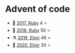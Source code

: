 # Advent of code

- 🐣 [2017, Ruby](./ruby/2017) 4  ⭐️
- 💎 [2018, Ruby](./ruby/2018) 50 ⭐️
- ⚗️ [2019, Elixir](./elixir/2019) 46 ⭐️
- 🚧 [2020, Elixir](./elixir/2020) 30 ⭐️
